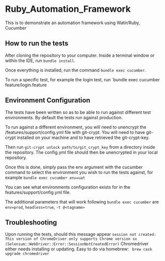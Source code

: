 # Ruby_Automation_Framework
This is to demonstrate an automation framework using Watir/Ruby, Cucumber 


## How to run the tests

After cloning the repository to your computer. Inside a terminal window or within the IDE, run `bundle install`.

Once everything is installed, run the command `bundle exec cucumber`.

To run a specific test, for example the login test, run `bundle exec cucumber feature/login.feature

## Environment Configuration

The tests have been written so as to be able to run against different test environments. By default the tests run against production.

To run against a different environment, you will need to unencrypt the /features/support/config.yml file with git-crypt. You will need to have git-crypt installed on your machine and to have retrieved the git-crypt-key.

Then run `git-crypt unlock path/to/git_crypt_key` from a directory inside the repository. The config.yml file should then be unencrypted in your local repository.

Once this is done, simply pass the env argument with the cucumber command to select the environment you wish to run the tests against, for example `bundle exec cucumber env=uat`

You can see what environments configuration exists for in the features/support/config.yml file.

The additional parameters that will work following `bundle exec cucumber` are
`env=prod`, `headless=true`, `-t @<tagname>`

## Troubleshooting
 
 Upon running the tests, should this message appear ` session not created: This version of ChromeDriver only supports Chrome version xx (Selenium::WebDriver::Error::SessionNotCreatedError)
`
Chromedriver either needs installing or updating. 
Easy to do via homebrew: 
` brew cask upgrade chromedriver`
